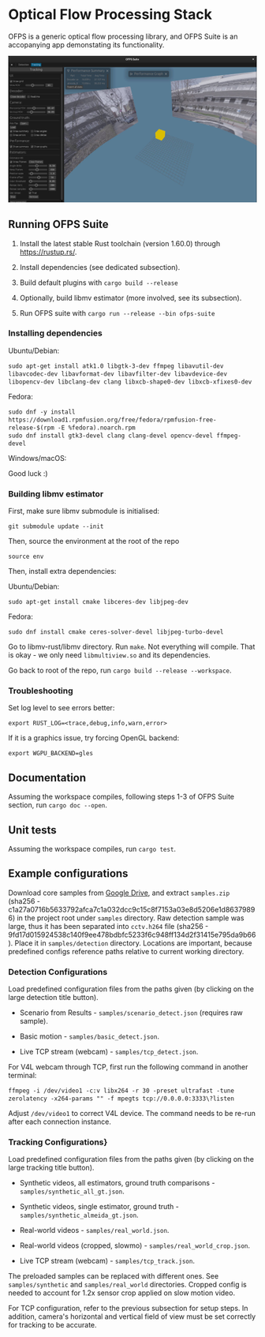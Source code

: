 # Optical Flow Processing Stack

OFPS is a generic optical flow processing library, and OFPS Suite is an accopanying app demonstating its functionality.

![](docs/report/panorama.jpg)

## Running OFPS Suite

1. Install the latest stable Rust toolchain (version 1.60.0) through https://rustup.rs/.

2. Install dependencies (see dedicated subsection).

3. Build default plugins with `cargo build --release`

4. Optionally, build libmv estimator (more involved, see its subsection).

5. Run OFPS suite with `cargo run --release --bin ofps-suite`

### Installing dependencies

Ubuntu/Debian:

```
sudo apt-get install atk1.0 libgtk-3-dev ffmpeg libavutil-dev libavcodec-dev libavformat-dev libavfilter-dev libavdevice-dev libopencv-dev libclang-dev clang libxcb-shape0-dev libxcb-xfixes0-dev
```

Fedora:

```
sudo dnf -y install https://download1.rpmfusion.org/free/fedora/rpmfusion-free-release-$(rpm -E %fedora).noarch.rpm
sudo dnf install gtk3-devel clang clang-devel opencv-devel ffmpeg-devel
```

Windows/macOS:

Good luck :)

### Building libmv estimator

First, make sure libmv submodule is initialised:

```
git submodule update --init
```

Then, source the environment at the root of the repo

```
source env
```

Then, install extra dependencies:

Ubuntu/Debian:

```
sudo apt-get install cmake libceres-dev libjpeg-dev
```

Fedora:

```
sudo dnf install cmake ceres-solver-devel libjpeg-turbo-devel
```

Go to libmv-rust/libmv directory. Run `make`. Not everything will compile. That is okay - we only need `libmultiview.so` and its dependencies.

Go back to root of the repo, run `cargo build --release --workspace`.

### Troubleshooting

Set log level to see errors better:

```
export RUST_LOG=<trace,debug,info,warn,error>
```

If it is a graphics issue, try forcing OpenGL backend:

```
export WGPU_BACKEND=gles
```

## Documentation

Assuming the workspace compiles, following steps 1-3 of OFPS Suite section, run `cargo doc --open`.

## Unit tests

Assuming the workspace compiles, run `cargo test`.

## Example configurations

Download core samples from [Google Drive](https://drive.google.com/drive/folders/1i4sPhfbvCzV6b0r5iiUEnGVXmX1XkwMq), and extract `samples.zip` (sha256 - c1a27a0716b5633792afca7c1a032dcc9c15c8f7153a03e8d5206e1d86379896) in the project root under `samples` directory. Raw detection sample was large, thus it has been separated into `cctv.h264` file (sha256 - 9fd17d015924538c140f9ee478bdbfc5233f6c948ff134d2f31415e795da9b66). Place it in `samples/detection` directory. Locations are important, because predefined configs reference paths relative to current working directory.

### Detection Configurations

Load predefined configuration files from the paths given (by clicking on the large detection title button).

- Scenario from Results - `samples/scenario_detect.json` (requires raw sample).

- Basic motion - `samples/basic_detect.json`.

- Live TCP stream (webcam) - `samples/tcp_detect.json`.

For V4L webcam through TCP, first run the following command in another terminal:

```
ffmpeg -i /dev/video1 -c:v libx264 -r 30 -preset ultrafast -tune zerolatency -x264-params "" -f mpegts tcp://0.0.0.0:3333\?listen
```

Adjust `/dev/video1` to correct V4L device. The command needs to be re-run after each connection instance.

### Tracking Configurations}

Load predefined configuration files from the paths given (by clicking on the large tracking title button).

- Synthetic videos, all estimators, ground truth comparisons - `samples/synthetic_all_gt.json`.

- Synthetic videos, single estimator, ground truth - `samples/synthetic_almeida_gt.json`.

- Real-world videos - `samples/real_world.json`.

- Real-world videos (cropped, slowmo) - `samples/real_world_crop.json`.

- Live TCP stream (webcam) - `samples/tcp_track.json`.

The preloaded samples can be replaced with different ones. See `samples/synthetic` and `samples/real_world` directories. Cropped config is needed to account for 1.2x sensor crop applied on slow motion video.

For TCP configuration, refer to the previous subsection for setup steps. In addition, camera's horizontal and vertical field of view must be set correctly for tracking to be accurate.

